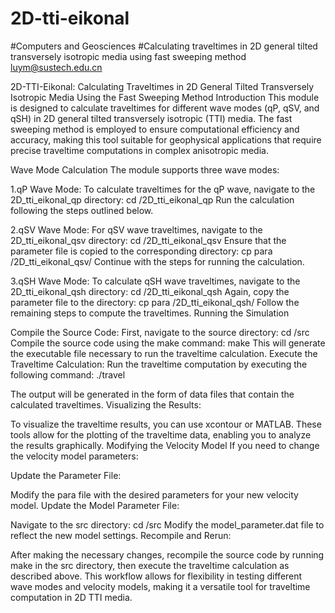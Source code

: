 # 2D-tti-eikonal
#Computers and Geosciences
#Calculating traveltimes in 2D general tilted transversely isotropic media using fast sweeping method
luym@sustech.edu.cn


2D-TTI-Eikonal: Calculating Traveltimes in 2D General Tilted Transversely Isotropic Media Using the Fast Sweeping Method
Introduction
This module is designed to calculate traveltimes for different wave modes (qP, qSV, and qSH) in 2D general tilted transversely isotropic (TTI) media. The fast sweeping method is employed to ensure computational efficiency and accuracy, making this tool suitable for geophysical applications that require precise traveltime computations in complex anisotropic media.

Wave Mode Calculation
The module supports three wave modes:

1.qP Wave Mode:
To calculate traveltimes for the qP wave, navigate to the 2D_tti_eikonal_qp directory:
cd /2D_tti_eikonal_qp
Run the calculation following the steps outlined below.

2.qSV Wave Mode:
For qSV wave traveltimes, navigate to the 2D_tti_eikonal_qsv directory:
cd /2D_tti_eikonal_qsv
Ensure that the parameter file is copied to the corresponding directory:
cp para /2D_tti_eikonal_qsv/
Continue with the steps for running the calculation.

3.qSH Wave Mode:
To calculate qSH wave traveltimes, navigate to the 2D_tti_eikonal_qsh directory:
cd /2D_tti_eikonal_qsh
Again, copy the parameter file to the directory:
cp para /2D_tti_eikonal_qsh/
Follow the remaining steps to compute the traveltimes.
Running the Simulation

Compile the Source Code:
First, navigate to the source directory:
cd /src
Compile the source code using the make command:
make
This will generate the executable file necessary to run the traveltime calculation.
Execute the Traveltime Calculation:
Run the traveltime computation by executing the following command:
./travel

The output will be generated in the form of data files that contain the calculated traveltimes.
Visualizing the Results:

To visualize the traveltime results, you can use xcontour or MATLAB. These tools allow for the plotting of the traveltime data, enabling you to analyze the results graphically.
Modifying the Velocity Model
If you need to change the velocity model parameters:

Update the Parameter File:

Modify the para file with the desired parameters for your new velocity model.
Update the Model Parameter File:

Navigate to the src directory:
cd /src
Modify the model_parameter.dat file to reflect the new model settings.
Recompile and Rerun:

After making the necessary changes, recompile the source code by running make in the src directory, then execute the traveltime calculation as described above.
This workflow allows for flexibility in testing different wave modes and velocity models, making it a versatile tool for traveltime computation in 2D TTI media.
